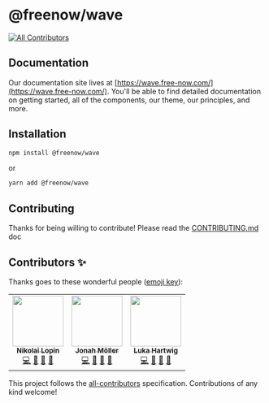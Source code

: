 # @freenow/wave
<!-- ALL-CONTRIBUTORS-BADGE:START - Do not remove or modify this section -->
[![All Contributors](https://img.shields.io/badge/all_contributors-2-orange.svg?style=flat-square)](#contributors-)
<!-- ALL-CONTRIBUTORS-BADGE:END -->

## Documentation

Our documentation site lives at [https://wave.free-now.com/](https://wave.free-now.com/). You'll be able to find detailed documentation on getting started, all of the components, our theme, our principles, and more.

## Installation

```sh
npm install @freenow/wave
```

or

```sh
yarn add @freenow/wave
```

## Contributing

Thanks for being willing to contribute! Please read the [CONTRIBUTING.md](./CONTRIBUTING.md) doc

## Contributors ✨

Thanks goes to these wonderful people ([emoji key](https://allcontributors.org/docs/en/emoji-key)):

<!-- ALL-CONTRIBUTORS-LIST:START - Do not remove or modify this section -->
<!-- prettier-ignore-start -->
<!-- markdownlint-disable -->
<table>
  <tr>
    <td align="center"><a href="https://bitbucket.org/Lopinopulos"><img src="https://avatars.githubusercontent.com/u/1469636?v=4?s=100" width="100px;" alt=""/><br /><sub><b>Nikolai Lopin</b></sub></a><br /><a href="https://github.com/freenowtech/wave/commits?author=nlopin" title="Code">💻</a> <a href="https://github.com/freenowtech/wave/commits?author=nlopin" title="Documentation">📖</a> <a href="https://github.com/freenowtech/wave/issues?q=author%3Anlopin" title="Bug reports">🐛</a> <a href="https://github.com/freenowtech/wave/pulls?q=is%3Apr+reviewed-by%3Anlopin" title="Reviewed Pull Requests">👀</a></td>
    <td align="center"><a href="http://jonah.ml/"><img src="https://avatars.githubusercontent.com/u/8927747?v=4?s=100" width="100px;" alt=""/><br /><sub><b>Jonah Möller</b></sub></a><br /><a href="https://github.com/freenowtech/wave/commits?author=snapsnapturtle" title="Code">💻</a> <a href="https://github.com/freenowtech/wave/commits?author=snapsnapturtle" title="Documentation">📖</a> <a href="https://github.com/freenowtech/wave/issues?q=author%3Asnapsnapturtle" title="Bug reports">🐛</a> <a href="https://github.com/freenowtech/wave/pulls?q=is%3Apr+reviewed-by%3Asnapsnapturtle" title="Reviewed Pull Requests">👀</a></td>
    <td align="center"><a href="https://lukahartwig.de"><img src="https://avatars.githubusercontent.com/u/7414521?v=4?s=100" width="100px;" alt=""/><br /><sub><b>Luka Hartwig</b></sub></a><br /><a href="https://github.com/freenowtech/wave/commits?author=lukahartwig" title="Code">💻</a> <a href="https://github.com/freenowtech/wave/commits?author=lukahartwig" title="Documentation">📖</a> <a href="https://github.com/freenowtech/wave/issues?q=author%3Alukahartwig" title="Bug reports">🐛</a> <a href="https://github.com/freenowtech/wave/pulls?q=is%3Apr+reviewed-by%3Alukahartwig" title="Reviewed Pull Requests">👀</a></td>
  </tr>
</table>

<!-- markdownlint-restore -->
<!-- prettier-ignore-end -->

<!-- ALL-CONTRIBUTORS-LIST:END -->

This project follows the [all-contributors](https://github.com/all-contributors/all-contributors) specification. Contributions of any kind welcome!

